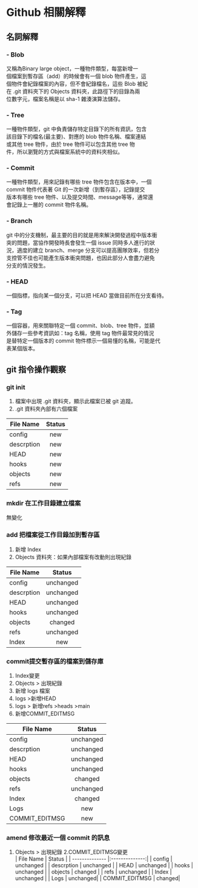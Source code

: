 # Github 相關解釋      

## 名詞解釋

### - Blob  
又稱為Binary large object，一種物件類型，每當新增一   
個檔案到暫存區（add）的時候會有一個 blob 物件產生，這   
個物件會紀錄檔案的內容，但不會紀錄檔名，這些 Blob 被紀      
在 .git 資料夾下的 Objects 資料夾，此路徑下的目錄為兩       
位數字元，檔案名稱是以 sha-1 雜湊演算法儲存。


### - Tree
一種物件類型，git 中負責儲存特定目錄下的所有資訊，包含     
該目錄下的檔名(最主要)、對應的 blob 物件名稱、檔案連結     
或其他 tree 物件，由於 tree 物件可以包含其他 tree 物    
件，所以瀏覽的方式與檔案系統中的資料夾相似。


### - Commit
一種物件類型，用來記錄有哪些 tree 物件包含在版本中，一個      
commit 物件代表著 Git 的一次新增（到暫存區），記錄提交    
版本有哪些 tree 物件、以及提交時間、message等等，通常還     
會記錄上一層的 commit 物件名稱。


### - Branch
git 中的分支機制，最主要的目的就是用來解決開發過程中版本衝    
突的問題，當協作開發時長會發生一個 issue 同時多人進行的狀   
況，適度的建立 branch、merge 分支可以提高團隊效率，但若分  
支控管不佳也可能產生版本衝突問題，也因此部分人會盡力避免       
分支的情況發生。


### - HEAD
一個指標，指向某一個分支，可以把 HEAD 當做目前所在分支看待。


### - Tag
一個容器，用來關聯特定一個 commit、blob、tree 物件，並額     
外儲存一些參考資訊如：tag 名稱，使用 tag 物件最常見的情況    
是替特定一個版本的 commit 物件標示一個易懂的名稱，可能是代   
表某個版本。


## git 指令操作觀察

### git init
1. 檔案中出現 .git 資料夾，顯示此檔案已被 git 追蹤。
2. .git 資料夾內部有六個檔案


| File Name  | Status |
| ------------- |:-------------:|
| config        |           new |
| descrption    |           new |
| HEAD          |           new |
| hooks         |           new |
| objects       |           new |
| refs          |           new |




### mkdir 在工作目錄建立檔案
無變化

### add 把檔案從工作目錄加到暫存區
1. 新增 Index
2. Objects 資料夾：如果內部檔案有改動則出現紀錄      

| File Name  | Status |
| ------------- |:-------------:|
| config        |     unchanged |
| descrption    |     unchanged |
| HEAD          |     unchanged |
| hooks         |     unchanged |
| objects       |       changed |
| refs          |     unchanged |
| Index         |           new |


### commit提交暫存區的檔案到儲存庫
1. Index變更
2. Objects > 出現紀錄
3. 新增 logs 檔案
4. logs  >新增HEAD
5. logs > 新增refs >heads >main
6. 新增COMMIT_EDITMSG    

| File Name  | Status |
| ------------- |:-------------:|
| config        |     unchanged |
| descrption    |     unchanged |
| HEAD          |     unchanged |
| hooks         |     unchanged |
| objects       |       changed |
| refs          |     unchanged |
| Index         |       changed |
| Logs         |       new |
| COMMIT_EDITMSG   |       new |


### amend 修改最近一個 commit 的訊息
1. Objects > 出現紀錄
2.COMMIT_EDITMSG變更     
| File Name  | Status |
| -------------- |:--------------:|
| config         |      unchanged |
| descrption     |      unchanged |
| HEAD           |      unchanged |
| hooks          |      unchanged |
| objects        |        changed |
| refs           |      unchanged |
| Index          |      unchanged |
| Logs           |       unchanged|
| COMMIT_EDITMSG |         changed|